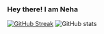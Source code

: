 ### Hey there! I am Neha
<!--
**Neha-520/Neha-520** is a ✨ _special_ ✨ repository because its `README.md` (this file) appears on your GitHub profile.

Here are some ideas to get you started:

- 🔭 I’m currently working on ...
- 🌱 I’m currently learning ...
- 👯 I’m looking to collaborate on ...
- 🤔 I’m looking for help with ...
- 💬 Ask me about ...
- 📫 How to reach me: ...
- 😄 Pronouns: ...
- ⚡ Fun fact: ...
-->
[![GitHub Streak](https://github-readme-streak-stats.herokuapp.com/?user=Neha-520&theme=tokyonight)](https://git.io/streak-stats)
![GitHub stats](https://github-readme-stats.vercel.app/api?username=Neha-520&show_icons=true&theme=tokyonight)

